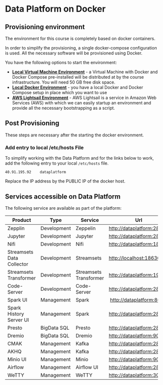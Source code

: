 # Data Platform on Docker

## Provisioning environment
The environment for this course is completely based on docker containers. 

In order to simplify the provisioning, a single docker-compose configuration is used. All the necessary software will be provisioned using Docker. 

You have the following options to start the environment:

 * [**Local Virtual Machine Environment**](./LocalVirtualMachine.md) - a Virtual Machine with Docker and Docker Compose pre-installed will be distributed at by the course infrastructure. You will need 50 GB free disk space.
 * [**Local Docker Environment**](./LocalDocker.md) - you have a local Docker and Docker Compose setup in place which you want to use
 * [**AWS Lightsail Environment**](./Lightsail.md) - AWS Lightsail is a service in Amazon Web Services (AWS) with which we can easily startup an environment and provide all the necessary bootstrapping as a script.


## Post Provisioning

These steps are necessary after the starting the docker environment. 

### Add entry to local /etc/hosts File
To simplify working with the Data Platform and for the links below to work, add the following entry to your local `/etc/hosts` file. 

```
40.91.195.92	dataplatform
```

Replace the IP address by the PUBLIC IP of the docker host. 

## Services accessible on Data Platform
The following service are available as part of the platform:

Product | Type | Service | Url |
------|------| --------| ----- |
Zepplin | Development | Zeppelin | <http://dataplatform:28080> 
Jupyter | Development | Jupyter | <http://dataplatform:28888> 
Nifi | Development | Nifi | <http://dataplatform:18080> 
Streamsets Data Collector | Development | Streamsets  | <http://localhost:18630>
Streamsets Transformer | Development | Streamsets Transformer | <http://dataplatform:19630> 
Code-Server | Development | Code-Server | <http://dataplatform:28140> 
Spark UI | Management  | Spark | <http://dataplatform:8080> 
Spark History Server UI | Management | Spark | <http://dataplatform:28117> 
Presto | BigData SQL | Presto | <http://dataplatform:28081>
Dremio | BigData SQL | Dremio | <http://dataplatform:9047>
CMAK | Management | Kafka | <http://dataplatform:28104>
AKHQ | Management | Kafka | <http://dataplatform:28107>
Minio UI | Management | Minio | <http://dataplatform:9000>
Airflow | Management | Airflow UI | <http://dataplatform:28139>
WeTTY | Management | WeTTY | <http://dataplatform:3001>
